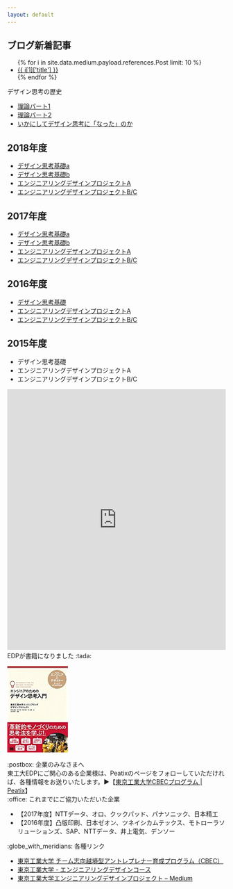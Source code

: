 ```yaml
---
layout: default
---
```


<div class="row">

<div class="col-md-7">

<h2>ブログ新着記事</h2>
<ul>
{% for i in site.data.medium.payload.references.Post limit: 10 %}
<li><a href="https://medium.com/titech-eng-and-design/-{{ i[1]['id'] }}">{{ i[1]['title'] }}</a></li>
{% endfor %}
</ul>


<div class="panel panel-default">
  <div class="panel-heading">デザイン思考の歴史</div>
  <div class="panel-body">
  <ul>
<li><a href="https://medium.com/titech-eng-and-design/%E3%83%87%E3%82%B6%E3%82%A4%E3%83%B3%E6%80%9D%E8%80%83%E3%81%AE%E6%AD%B4%E5%8F%B2-%E7%90%86%E8%AB%96%E3%83%91%E3%83%BC%E3%83%881-e8ef02195fbe">理論パート1</a></li>
<li><a href="https://medium.com/titech-eng-and-design/%E3%83%87%E3%82%B6%E3%82%A4%E3%83%B3%E6%80%9D%E8%80%83%E3%81%AE%E6%AD%B4%E5%8F%B2-%E7%90%86%E8%AB%96%E3%83%91%E3%83%BC%E3%83%882-5b9cb1229064">理論パート2</a></li>
<li><a href="https://medium.com/titech-eng-and-design/%E3%83%87%E3%82%B6%E3%82%A4%E3%83%B3%E6%80%9D%E8%80%83%E3%81%AE%E6%AD%B4%E5%8F%B2-%E3%81%84%E3%81%8B%E3%81%AB%E3%81%97%E3%81%A6%E3%83%87%E3%82%B6%E3%82%A4%E3%83%B3%E6%80%9D%E8%80%83%E3%81%AB-%E3%81%AA%E3%81%A3%E3%81%9F-%E3%81%AE%E3%81%8B-9949a1b79c79">いかにしてデザイン思考に「なった」のか</a></li>
  </ul>
  </div>
</div>

<h2>2018年度</h2>
<ul>
<li><a href="/2018-dtf-a/">デザイン思考基礎a</a></li>
<li><a href="/2018-dtf-b/">デザイン思考基礎b</a></li>
<li><a href="/2018-edp-a/">エンジニアリングデザインプロジェクトA</a></li>
<li><a href="/2018-edp-bc/">エンジニアリングデザインプロジェクトB/C</a></li>
</ul>


<h2>2017年度</h2>
<ul>
<li><a href="/2017-dtf-a/">デザイン思考基礎a</a></li>
<li><a href="/2017-dtf-b/">デザイン思考基礎b</a></li>
<li><a href="/2017-edp-a/">エンジニアリングデザインプロジェクトA</a></li>
<li><a href="/2017-edp-bc/">エンジニアリングデザインプロジェクトB/C</a></li>
</ul>

<h2>2016年度</h2>
<ul>
<li><a href="/2016-dtf/">デザイン思考基礎</a></li>
<li><a href="/2016-edp-a/">エンジニアリングデザインプロジェクトA</a></li>
<li><a href="/2016-edp-bc/">エンジニアリングデザインプロジェクトB/C</a></li>
</ul>


<h2>2015年度</h2>
<ul>
<li>デザイン思考基礎</li>
<li>エンジニアリングデザインプロジェクトA</li>
<li>エンジニアリングデザインプロジェクトB/C</li>
</ul>

</div>

<div class="col-md-5">

<div class="panel panel-default">
  <div class="panel-body">
<iframe frameborder="0" width="100%" height="600" src="https://peatix.com/event/407792/share/widget?z=1&t=1&a=1"></iframe>
</div></div>

<div class="panel panel-danger">
  <div class="panel-heading">EDPが書籍になりました :tada: </div>
  <div class="panel-body">
<p><a href="http://www.shoeisha.co.jp/book/detail/9784798153858"><img src="images/edp-book.png" /></a></p>
  </div>
</div>

<div class="panel panel-default">
  <div class="panel-heading">:postbox: 企業のみなさまへ</div>
  <div class="panel-body">
東工大EDPにご関心のある企業様は、Peatixのページをフォローしていただければ、各種情報をお送りいたします。▶【<a href="https://titech-cbec.peatix.com/">東京工業大学CBECプログラム | Peatix</a>】
  </div>
</div>

<div class="panel panel-default">
  <div class="panel-heading">:office: これまでにご協力いただいた企業</div>
  <div class="panel-body">
<ul>
<li>【2017年度】NTTデータ、オロ、クックパッド、パナソニック、日本精工</li>
<li>【2016年度】凸版印刷、日本ゼオン、ツネイシカムテックス、モトローラソリューションズ、SAP、NTTデータ、井上電気、デンソー</li>
</ul>
  </div>
</div>


<div class="panel panel-default">
  <div class="panel-heading">:globe_with_meridians: 各種リンク</div>
  <div class="panel-body">
<ul>
<li><a href="http://www.eng.titech.ac.jp/~cbe/">東京工業大学 チーム志向越境型アントレプレナー育成プログラム（CBEC）</a></li>
<li><a href="http://www.esd.titech.ac.jp/">東京工業大学 - エンジニアリングデザインコース</a></li>
<li><a href="https://medium.com/titech-eng-and-design">東京工業大学エンジニアリングデザインプロジェクト – Medium</a></li>
</ul>
  </div>
</div>

</div>

</div>
